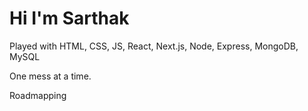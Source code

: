 # Hi I'm Sarthak
Played with HTML, CSS, JS, React, Next.js, Node, Express, MongoDB, MySQL 

One mess at a time.

Roadmapping
